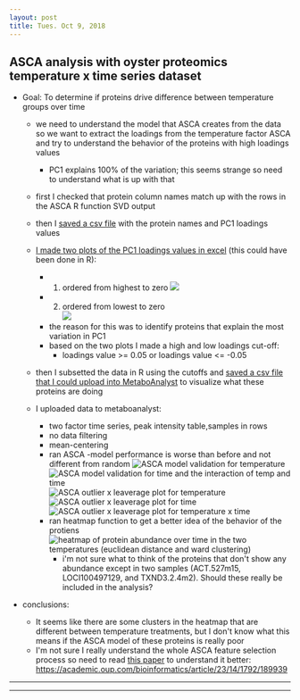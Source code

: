 ```yaml
---
layout: post
title: Tues. Oct 9, 2018
---
```


## ASCA analysis with oyster proteomics temperature x time series dataset
* Goal: To determine if proteins drive difference between temperature groups over time  
	- we need to understand the model that ASCA creates from the data so we want to extract the loadings from the temperature factor ASCA and try to understand the behavior of the proteins with high loadings values
		+ PC1 explains 100% of the variation; this seems strange so need to understand what is up with that

	- first I checked that protein column names match up with the rows in the ASCA R function SVD output
	- then I [saved a csv file](https://github.com/shellytrigg/OysterSeedProject/blob/master/analysis/ASCA/ASCA_shellytest/ACSAr_temp_loadings.csv) with the protein names and PC1 loadings values  
	- [I made two plots of the PC1 loadings values in excel](https://github.com/shellytrigg/OysterSeedProject/blob/master/analysis/ASCA/ASCA_shellytest/ACSAr_temp_loadings.xlsx) (this could have been done in R):  
		- 1) ordered from highest to zero 
		![](https://github.com/shellytrigg/OysterSeedProject/blob/master/analysis/ASCA/ASCA_shellytest/data_PC1_positive0.05_selects.png)
		- 2) ordered from lowest to zero  
		![](https://github.com/shellytrigg/OysterSeedProject/blob/master/analysis/ASCA/ASCA_shellytest/data_PC1_positive0.05_selects.png)
		* the reason for this was to identify proteins that explain the most variation in PC1
		* based on the two plots I made a high and low loadings cut-off:
			+ loadings value >= 0.05 or loadings value <= -0.05
	- then I subsetted the data in R using the cutoffs and [saved a csv file that I could upload into MetaboAnalyst](https://github.com/shellytrigg/OysterSeedProject/blob/master/analysis/ASCA/ASCA_shellytest/data_PC1_0.05_selects.csv) to visualize what these proteins are doing
	- I uploaded data to metaboanalyst:
		- two factor time series, peak intensity table,samples in rows
		- no data filtering
		- mean-centering 
		- ran ASCA
			-model performance is worse than before and not different from random
			![ASCA model validation for temperature](https://github.com/shellytrigg/OysterSeedProject/blob/master/analysis/ASCA/ASCA_shellytest/Oct9_metaboA_imgs/data_PC1_0.05_selects_ASCA_modelValidationTemperature.png)  
			![ASCA model validation for time and the interaction of temp and time](https://github.com/shellytrigg/OysterSeedProject/blob/master/analysis/ASCA/ASCA_shellytest/Oct9_metaboA_imgs/data_PC1_0.05_selects_ASCA_modelValidationTimeAndInteraction.png)
			![ASCA outlier x leaverage plot for temperature](https://github.com/shellytrigg/OysterSeedProject/blob/master/analysis/ASCA/ASCA_shellytest/Oct9_metaboA_imgs/data_PC1_0.05_selects_ASCAoutlierLevPlot_Temperature.png)
			![ASCA outlier x leaverage plot for time](https://github.com/shellytrigg/OysterSeedProject/blob/master/analysis/ASCA/ASCA_shellytest/Oct9_metaboA_imgs/data_PC1_0.05_selects_ASCAoutlierLevPlot_Time.png)
			![ASCA outlier x leaverage plot for temperature x time](https://github.com/shellytrigg/OysterSeedProject/blob/master/analysis/ASCA/ASCA_shellytest/Oct9_metaboA_imgs/data_PC1_0.05_selects_ASCAoutlierLevPlot_Interaction.png)
		- ran heatmap function to get a better idea of the behavior of the protiens
			![heatmap of protein abundance over time in the two temperatures (euclidean distance and ward clustering)](https://github.com/shellytrigg/OysterSeedProject/blob/master/analysis/ASCA/ASCA_shellytest/Oct9_metaboA_imgs/data_PC1_0.05_selects_heatmap_temperature.png)
			+ i'm not sure what to think of the proteins that don't show any abundance except in two samples (ACT.527m15, LOCI100497129, and TXND3.2.4m2). Should these really be included in the analysis?

* conclusions: 
	+ It seems like there are some clusters in the heatmap that are different between temperature treatments, but I don't know what this means if the ASCA model of these proteins is really poor
	+ I'm not sure I really understand the whole ASCA feature selection process so need to read [this paper](https://academic.oup.com/bioinformatics/article/23/14/1792/189939) to understand it better: https://academic.oup.com/bioinformatics/article/23/14/1792/189939



----
****